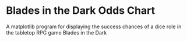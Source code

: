# Blades in the Dark Odds Chart
 A matplotlib program for displaying the success chances of a dice role in the tabletop RPG game Blades in the Dark

